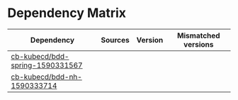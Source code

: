 # Dependency Matrix

Dependency | Sources | Version | Mismatched versions
---------- | ------- | ------- | -------------------
[cb-kubecd/bdd-spring-1590331567](https://github.com/cb-kubecd/bdd-spring-1590331567.git) |  | []() | 
[cb-kubecd/bdd-nh-1590333714](https://github.com/cb-kubecd/bdd-nh-1590333714.git) |  | []() | 

